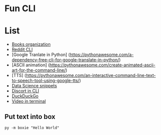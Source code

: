 # Fun CLI

# List

- [Books organization](https://pythonawesome.com/organize-your-books-on-the-command-line-in-python/)
- [Reddit CLI](https://pythonawesome.com/reddit-cli-to-slack-at-work-with-python/)
- [Google Tranlate in Python] (https://pythonawesome.com/a-dependency-free-cli-for-google-translate-in-python/)
- [ASCII animation] (https://pythonawesome.com/create-animated-ascii-art-for-the-command-line/)
- [TTS] (https://pythonawesome.com/an-interactive-command-line-text-to-speech-tool-using-google-tts/)
- [Data Science snippets](https://pythonawesome.com/python-and-data-science-snippets-on-the-command-line/)
- [Discort in CLI](https://pythonawesome.com/a-simple-discord-interactions-handler-for-discord-py/)
- [DuckDuckGo](https://pythonawesome.com/a-cmdline-utility-to-search-duckduckgo-from-the-terminal/)
- [Video in terminal](https://pythonawesome.com/a-simple-python-package-to-play-videos-in-a-terminal-using-ascii-characters/)

## Put text into box

`py -m boxie "Hello World"`
